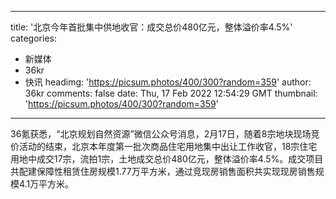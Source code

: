 
---
title: '北京今年首批集中供地收官：成交总价480亿元，整体溢价率4.5%'
categories: 
 - 新媒体
 - 36kr
 - 快讯
headimg: 'https://picsum.photos/400/300?random=359'
author: 36kr
comments: false
date: Thu, 17 Feb 2022 12:54:29 GMT
thumbnail: 'https://picsum.photos/400/300?random=359'
---

<div>   
36氪获悉，“北京规划自然资源”微信公众号消息，2月17日，随着8宗地块现场竞价活动的结束，北京本年度第一批次商品住宅用地集中出让工作收官，18宗住宅用地中成交17宗，流拍1宗，土地成交总价480亿元，整体溢价率4.5%。成交项目共配建保障性租赁住房规模1.77万平方米，通过竞现房销售面积共实现现房销售规模4.1万平方米。  
</div>
            